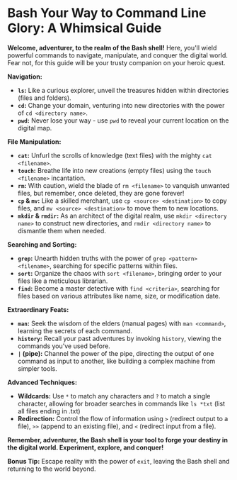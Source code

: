 # Bash Your Way to Command Line Glory: A Whimsical Guide

**Welcome, adventurer, to the realm of the Bash shell!** Here, you'll wield powerful commands to navigate, manipulate, and conquer the digital world. Fear not, for this guide will be your trusty companion on your heroic quest.

**Navigation:**

- **`ls`:** Like a curious explorer, unveil the treasures hidden within directories (files and folders).
- **`cd`:** Change your domain, venturing into new directories with the power of `cd <directory name>`.
- **`pwd`:** Never lose your way - use `pwd` to reveal your current location on the digital map.

**File Manipulation:**

- **`cat`:** Unfurl the scrolls of knowledge (text files) with the mighty `cat <filename>`.
- **`touch`:** Breathe life into new creations (empty files) using the `touch <filename>` incantation.
- **`rm`:** With caution, wield the blade of `rm <filename>` to vanquish unwanted files, but remember, once deleted, they are gone forever!
- **`cp` & `mv`:** Like a skilled merchant, use `cp <source> <destination>` to copy files, and `mv <source> <destination>` to move them to new locations.
- **`mkdir` & `rmdir`:** As an architect of the digital realm, use `mkdir <directory name>` to construct new directories, and `rmdir <directory name>` to dismantle them when needed.

**Searching and Sorting:**

- **`grep`:** Unearth hidden truths with the power of `grep <pattern> <filename>`, searching for specific patterns within files.
- **`sort`:** Organize the chaos with `sort <filename>`, bringing order to your files like a meticulous librarian.
- **`find`:** Become a master detective with `find <criteria>`, searching for files based on various attributes like name, size, or modification date.

**Extraordinary Feats:**

- **`man`:** Seek the wisdom of the elders (manual pages) with `man <command>`, learning the secrets of each command.
- **`history`:** Recall your past adventures by invoking `history`, viewing the commands you've used before.
- **`|` (pipe):** Channel the power of the pipe, directing the output of one command as input to another, like building a complex machine from simpler tools.

**Advanced Techniques:**

- **Wildcards:** Use `*` to match any characters and `?` to match a single character, allowing for broader searches in commands like `ls *txt` (list all files ending in .txt)
- **Redirection:** Control the flow of information using `>` (redirect output to a file), `>>` (append to an existing file), and `<` (redirect input from a file).

**Remember, adventurer, the Bash shell is your tool to forge your destiny in the digital world. Experiment, explore, and conquer!**

**Bonus Tip:** Escape reality with the power of `exit`, leaving the Bash shell and returning to the world beyond.
